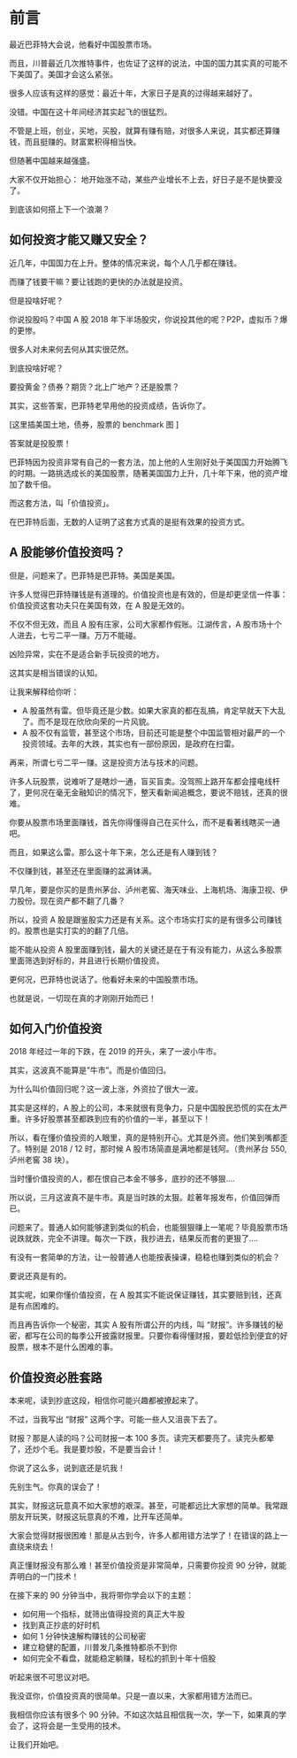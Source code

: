 # 前言

最近巴菲特大会说，他看好中国股票市场。

而且，川普最近几次推特事件，也佐证了这样的说法，中国的国力其实真的可能不下美国了。美国才会这么紧张。

很多人应该有这样的感觉：最近十年，大家日子是真的过得越来越好了。

没错。中国在这十年间经济其实起飞的很猛烈。

不管是上班，创业，买地，买股，就算有赚有赔，对很多人来说，其实都还算赚钱，而且挺赚的。财富累积得相当快。

但随著中国越来越强盛。

大家不仅开始担心： 地开始涨不动，某些产业增长不上去，好日子是不是快要没了。

到底该如何搭上下一个浪潮？

## 如何投资才能又赚又安全？

近几年，中国国力在上升。整体的情况来说，每个人几乎都在赚钱。

而赚了钱要干嘛？要让钱跑的更快的办法就是投资。

但是投啥好呢？

你说投股吗？中国 A 股 2018 年下半场股灾，你说投其他的呢？P2P，虚拟币？爆的更惨。

很多人对未来何去何从其实很茫然。

到底投啥好呢？

要投黄金？债券？期货？北上广地产？还是股票？

其实，这些答案，巴菲特老早用他的投资成绩，告诉你了。

[这里插美国土地，债券，股票的 benchmark 图 ]

答案就是投股票！

巴菲特因为投资非常有自己的一套方法，加上他的人生刚好处于美国国力开始腾飞的时期。一路挑选成长的美国股票，随著美国国力上升，几十年下来，他的资产增加了数千倍。

而这套方法，叫「价值投资」。

在巴菲特后面，无数的人证明了这套方式真的是挺有效果的投资方式。

## A 股能够价值投资吗？

但是，问题来了。巴菲特是巴菲特。美国是美国。

许多人觉得巴菲特赚钱是有道理的。价值投资也是有效的，但是却更坚信一件事：价值投资这套功夫只在美国有效，在 A 股是无效的。

不仅不但无效，而且 A 股有庄家，公司大家都作假账。江湖传言，A 股市场十个人进去，七亏二平一赚。万万不能碰。

凶险异常，实在不是适合新手玩投资的地方。

这其实是相当错误的认知。

让我来解释给你听：

- A 股虽然有雷。但毕竟还是少数。如果大家真的都在乱搞，肯定早就天下大乱了。而不是现在欣欣向荣的一片风貌。
- A 股不仅有监管，甚至这个市场，目前还可能是整个中国监管相对最严的一个投资领域。去年的大跌，其实也有一部份原因，是政府在扫雷。

再来，所谓七亏二平一赚。这是投资方法与技术的问题。

许多人玩股票，说难听了是瞎炒一通，盲买盲卖。没驾照上路开车都会撞电线杆了，更何况在毫无金融知识的情况下，整天看新闻追概念，要说不赔钱，还真的很难。

你要从股票市场里面赚钱，首先你得懂得自己在买什么，而不是看著线瞎买一通吧。

而且，如果这么雷。那么这十年下来，怎么还是有人赚到钱？

不仅赚到钱，甚至还在里面赚的盆满钵满。

早几年，要是你买的是贵州茅台、泸州老窖、海天味业、上海机场、海康卫视、伊力股份。现在资产都不翻了几番？

所以，投资 A 股是跟鉴股实力还是有关系。这个市场实打实的是有很多公司赚钱的。股票也是实打实的的翻了几倍。

能不能从投资 A 股里面赚到钱，最大的关键还是在于有没有能力，从这么多股票里面筛选到好标的，并且进行长期价值投资。

更何况，巴菲特也说话了。他看好未来的中国股票市场。

也就是说，一切现在真的才刚刚开始而已！

## 如何入门价值投资

2018 年经过一年的下跌，在 2019 的开头，来了一波小牛市。

其实，这波真不能算是”牛市”。而是价值回归。

为什么叫价值回归呢？这一波上涨，外资拉了很大一波。

其实是这样的，A 股上的公司，本来就很有竞争力，只是中国股民恐慌的实在太严重。许多好股票甚至都跌到应有的价值的一半，甚至以下！

所以，看在懂价值投资的人眼里，真的是特别开心。尤其是外资。他们笑到嘴都歪了。特别是 2018 / 12 时，那时候 A 股市场简直是满地都是钱阿。（贵州茅台 550, 泸州老窖 38 块）。

当时懂价值投资的人，都在恨自己本金不够多，底抄的还不够狠….

所以说，三月这波真不是牛市。真是当时跌的太狠。趁著年报发布，价值回弹而已。

问题来了。普通人如何能够逮到类似的机会，也能狠狠赚上一笔呢？毕竟股票市场说跌就跌，完全不讲理。每次一下跌，我抄进去，结果反而套的更狠了….

有没有一套简单的方法，让一般普通人也能按表操课，稳稳也赚到类似的机会？

要说还真是有的。

其实呢，如果你懂价值投资，在 A 股其实不能说保证赚钱，其实要赔到钱，还真是有点困难的。

而且再告诉你一个秘密，其实 A 股有所谓公开的内线，叫 “财报”。许多赚钱的秘密，都写在公司的每季公开披露财报里。只要你看得懂财报，要趁低捡到便宜的好股票，根本不是什么困难的事。

## 价值投资必胜套路

本来呢，读到抄底这段，相信你可能兴趣都被撩起来了。

不过，当我写出 “财报” 这两个字。可能一些人又沮丧下去了。

财报？那是人读的吗？公司财报一本 100 多页。读完天都要亮了。读完头都晕了，还炒个毛。我是要炒股，不是要当会计！

你说了这么多，说到底还是坑我！

先别生气。你真的误会了！

其实，财报这玩意真不如大家想的艰深。甚至，可能都远比大家想的简单。我常跟朋友开玩笑，财报这玩意真的不难，比开车还简单。

大家会觉得财报很困难！那是从古到今，许多人都用错方法学了！在错误的路上一直绕来绕去！

真正懂财报没有那么难！甚至价值投资是非常简单，只需要你投资 90 分钟，就能弄明白的一门技术！

在接下来的 90 分钟当中，我将带你学会以下的主题：

* 如何用一个指标，就筛出值得投资的真正大牛股
* 找到真正抄底的好时机
* 如何 1 分钟快速解构赚钱的公司秘密
* 建立稳健的配置，川普发几条推特都杀不到你
* 如何完全不看盘，就能稳定躺赚，轻松的抓到十年十倍股

听起来很不可思议对吧。

我没诓你，价值投资真的很简单。只是一直以来，大家都用错方法而已。

我相信你应该有很多个 90 分钟。不如这次姑且相信我一次，学一下，如果真的学会了，这将会是一生受用的技术。

让我们开始吧。
